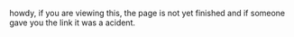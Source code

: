 howdy, if you are viewing this, the page is not yet finished and if someone gave you the link it was a acident.
